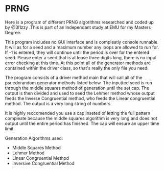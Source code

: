 # PRNG
Here is a program of different PRNG algorithms researched and coded up by @3l1zzy .This is part of an Independant study at EMU for my Masters Degree.

This program includes no GUI interface and is compleatly console runnable. It will as for a seed and a maximum number any loops are allowed to run for. If -1 is entered, they will continue until the period is over for the entered seed. Please enter a seed that is at lease three digits long, there is no input error checking at this time. At this point all of the generator methods are contained within the driver class, so that's really the only file you need.

The program consists of a driver method main that will call all of the psuedorandom generator methods listed below. The inputted seed is run through the middle squares method of generation until the set cap. The output is then divided and used to seed the Lehmer method whose output feeds the Inverse Congruential method, who feeds the Linear congruential method. The output is a very long string of numbers.

It is highly reccomended you use a cap inseted of letting the full pattern compleate because the middle squares algorithm is very long and does not output until the entire period has finished. The cap will ensure an upper time limit.

Generation Algorithms used:
- Middle Squares Method
- Lehmer Method
- Linear Congruential Method
- Inversive Congruential Method
